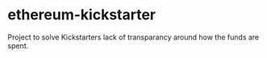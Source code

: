 # ethereum-kickstarter

Project to solve Kickstarters lack of transparancy around how the funds are spent.
